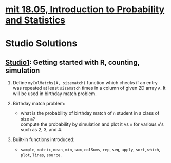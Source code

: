 # [mit 18.05, Introduction to Probability and Statistics](https://ocw.mit.edu/courses/18-05-introduction-to-probability-and-statistics-spring-2014/)
# Studio Solutions

## [Studio1](https://ocw.mit.edu/courses/18-05-introduction-to-probability-and-statistics-spring-2014/a0e73f587d4bfd20a26147c13c66eeaa_MIT18_05S14_studio1_slides.pdf): Getting started with R, counting, simulation

1. Define `myColMatchs(A, sizematch)` function which checks if an entry was repeated at least `sizematch` times in a column of given 2D array `A`.
It will be used in birthday match problem.

2. Birthday match problem:

    * what is the probability of birthday match of `n` student in a class of size `m`?<br>
    compute the probability by simulation and plot it vs `m` for various `n`'s such as 2, 3, and 4.
    
3. Built-in functions introduced:

    * `sample`, `matrix`, `mean`, `min`, `sum`, `colSums`, `rep`, `seq`, `apply`, `sort`, `which`, `plot`, `lines`, `source`.
